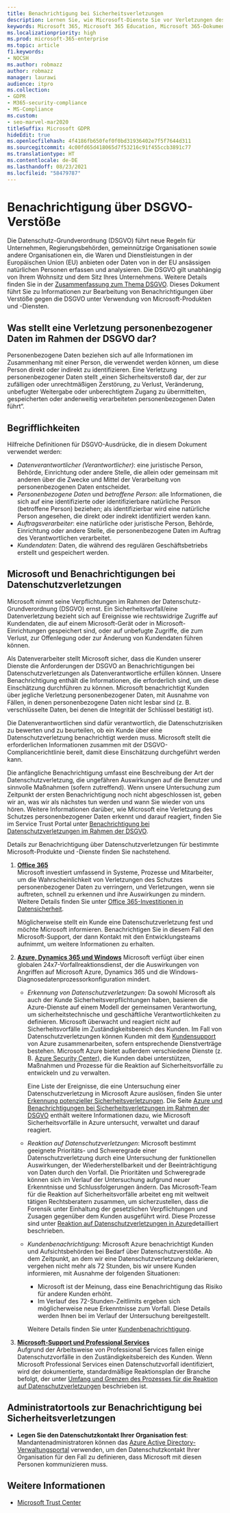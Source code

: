 ```yaml
---
title: Benachrichtigung bei Sicherheitsverletzungen
description: Lernen Sie, wie Microsoft-Dienste Sie vor Verletzungen des Schutzes personenbezogener Daten schützen und wie Microsoft reagiert und Sie benachrichtigt, wenn eine Verletzung auftritt.
keywords: Microsoft 365, Microsoft 365 Education, Microsoft 365-Dokumentation, DSGVO
ms.localizationpriority: high
ms.prod: microsoft-365-enterprise
ms.topic: article
f1.keywords:
- NOCSH
ms.author: robmazz
author: robmazz
manager: laurawi
audience: itpro
ms.collection:
- GDPR
- M365-security-compliance
- MS-Compliance
ms.custom:
- seo-marvel-mar2020
titleSuffix: Microsoft GDPR
hideEdit: true
ms.openlocfilehash: 4f4186fb650fef0f0bd31936402e7f5f7644d311
ms.sourcegitcommit: 4c00fd65d418065d7f53216c91f455ccb3891c77
ms.translationtype: HT
ms.contentlocale: de-DE
ms.lasthandoff: 08/23/2021
ms.locfileid: "58479787"
---
```

# <a name="gdpr-breach-notification"></a>Benachrichtigung über DSGVO-Verstöße

Die Datenschutz-Grundverordnung (DSGVO) führt neue Regeln für Unternehmen, Regierungsbehörden, gemeinnützige Organisationen sowie andere Organisationen ein, die Waren und Dienstleistungen in der Europäischen Union (EU) anbieten oder Daten von in der EU ansässigen natürlichen Personen erfassen und analysieren. Die DSGVO gilt unabhängig von Ihrem Wohnsitz und dem Sitz Ihres Unternehmens. Weitere Details finden Sie in der [Zusammenfassung zum Thema DSGVO](gdpr.md). Dieses Dokument führt Sie zu Informationen zur Bearbeitung von Benachrichtigungen über Verstöße gegen die DSGVO unter Verwendung von Microsoft-Produkten und -Diensten.

## <a name="what-constitute-a-breach-of-personal-data-under-the-gdpr"></a>Was stellt eine Verletzung personenbezogener Daten im Rahmen der DSGVO dar?

Personenbezogene Daten beziehen sich auf alle Informationen im Zusammenhang mit einer Person, die verwendet werden können, um diese Person direkt oder indirekt zu identifizieren. Eine Verletzung personenbezogener Daten stellt „einen Sicherheitsverstoß dar, der zur zufälligen oder unrechtmäßigen Zerstörung, zu Verlust, Veränderung, unbefugter Weitergabe oder unberechtigtem Zugang zu übermittelten, gespeicherten oder anderweitig verarbeiteten personenbezogenen Daten führt“.

## <a name="terminology"></a>Begrifflichkeiten

Hilfreiche Definitionen für DSGVO-Ausdrücke, die in diesem Dokument verwendet werden:

- *Datenverantwortlicher (Verantwortlicher)*: eine juristische Person, Behörde, Einrichtung oder andere Stelle, die allein oder gemeinsam mit anderen über die Zwecke und Mittel der Verarbeitung von personenbezogenen Daten entscheidet.  
- *Personenbezogene Daten* und *betroffene Person*: alle Informationen, die sich auf eine identifizierte oder identifizierbare natürliche Person (betroffene Person) beziehen; als identifizierbar wird eine natürliche Person angesehen, die direkt oder indirekt identifiziert werden kann.  
- *Auftragsverarbeiter*: eine natürliche oder juristische Person, Behörde, Einrichtung oder andere Stelle, die personenbezogene Daten im Auftrag des Verantwortlichen verarbeitet.  
- *Kundendaten*: Daten, die während des regulären Geschäftsbetriebs erstellt und gespeichert werden.

## <a name="microsoft-and-breach-notification"></a>Microsoft und Benachrichtigungen bei Datenschutzverletzungen

Microsoft nimmt seine Verpflichtungen im Rahmen der Datenschutz-Grundverordnung (DSGVO) ernst. Ein Sicherheitsvorfall/eine Datenverletzung bezieht sich auf Ereignisse wie rechtswidrige Zugriffe auf Kundendaten, die auf einem Microsoft-Gerät oder in Microsoft-Einrichtungen gespeichert sind, oder auf unbefugte Zugriffe, die zum Verlust, zur Offenlegung oder zur Änderung von Kundendaten führen können.

Als Datenverarbeiter stellt Microsoft sicher, dass die Kunden unserer Dienste die Anforderungen der DSGVO an Benachrichtigungen bei Datenschutzverletzungen als Datenverantwortliche erfüllen können. Unsere Benachrichtigung enthält die Informationen, die erforderlich sind, um diese Einschätzung durchführen zu können. Microsoft benachrichtigt Kunden über jegliche Verletzung personenbezogener Daten, mit Ausnahme von Fällen, in denen personenbezogene Daten nicht lesbar sind (z. B. verschlüsselte Daten, bei denen die Integrität der Schlüssel bestätigt ist).

Die Datenverantwortlichen sind dafür verantwortlich, die Datenschutzrisiken zu bewerten und zu beurteilen, ob ein Kunde über eine Datenschutzverletzung benachrichtigt werden muss. Microsoft stellt die erforderlichen Informationen zusammen mit der DSGVO-Compliancerichtlinie bereit, damit diese Einschätzung durchgeführt werden kann.

Die anfängliche Benachrichtigung umfasst eine Beschreibung der Art der Datenschutzverletzung, die ungefähren Auswirkungen auf die Benutzer und sinnvolle Maßnahmen (sofern zutreffend). Wenn unsere Untersuchung zum Zeitpunkt der ersten Benachrichtigung noch nicht abgeschlossen ist, geben wir an, was wir als nächstes tun werden und wann Sie wieder von uns hören. Weitere Informationen darüber, wie Microsoft eine Verletzung des Schutzes personenbezogener Daten erkennt und darauf reagiert, finden Sie im Service Trust Portal unter [Benachrichtigung bei Datenschutzverletzungen im Rahmen der DSGVO](https://servicetrust.microsoft.com/ViewPage/GDPRBreach).

Details zur Benachrichtigung über Datenschutzverletzungen für bestimmte Microsoft-Produkte und -Dienste finden Sie nachstehend.
  
1. **[Office 365](gdpr-breach-Office365.md)**  
    Microsoft investiert umfassend in Systeme, Prozesse und Mitarbeiter, um die Wahrscheinlichkeit von Verletzungen des Schutzes personenbezogener Daten zu verringern, und Verletzungen, wenn sie auftreten, schnell zu erkennen und ihre Auswirkungen zu mindern. Weitere Details finden Sie unter [Office 365-Investitionen in Datensicherheit](/microsoft-365/compliance/gdpr-breach-office365#office-365-investments-in-data-security).

    Möglicherweise stellt ein Kunde eine Datenschutzverletzung fest und möchte Microsoft informieren. Benachrichtigen Sie in diesem Fall den Microsoft-Support, der dann Kontakt mit den Entwicklungsteams aufnimmt, um weitere Informationen zu erhalten.

2. **[Azure, Dynamics 365 und Windows](gdpr-breach-azure-dynamics-windows.md)** Microsoft verfügt über einen globalen 24x7-Vorfallreaktionsdienst, der die Auswirkungen von Angriffen auf Microsoft Azure, Dynamics 365 und die Windows-Diagnosedatenprozessorkonfiguration mindert.

    - *Erkennung von Datenschutzverletzungen*: Da sowohl Microsoft als auch der Kunde Sicherheitsverpflichtungen haben, basieren die Azure-Dienste auf einem Modell der gemeinsamen Verantwortung, um sicherheitstechnische und geschäftliche Verantwortlichkeiten zu definieren. Microsoft überwacht und reagiert nicht auf Sicherheitsvorfälle im Zuständigkeitsbereich des Kunden. Im Fall von Datenschutzverletzungen können Kunden mit dem [Kundensupport](https://azure.microsoft.com/support/options/) von Azure zusammenarbeiten, sofern entsprechende Dienstverträge bestehen. Microsoft Azure bietet außerdem verschiedene Dienste (z. B. [Azure Security Center](https://azure.microsoft.com/services/security-center/)), die Kunden dabei unterstützen, Maßnahmen und Prozesse für die Reaktion auf Sicherheitsvorfälle zu entwickeln und zu verwalten.

        Eine Liste der Ereignisse, die eine Untersuchung einer Datenschutzverletzung in Microsoft Azure auslösen, finden Sie unter [Erkennung potenzieller Sicherheitsverletzungen](/microsoft-365/compliance/gdpr-breach-azure-dynamics-windows#detection-of-potential-breaches). Die Seite [Azure und Benachrichtigungen bei Sicherheitsverletzungen im Rahmen der DSGVO](gdpr-breach-azure-dynamics-windows.md) enthält weitere Informationen dazu, wie Microsoft Sicherheitsvorfälle in Azure untersucht, verwaltet und darauf reagiert.

    - *Reaktion auf Datenschutzverletzungen*: Microsoft bestimmt geeignete Prioritäts- und Schweregrade einer Datenschutzverletzung durch eine Untersuchung der funktionellen Auswirkungen, der Wiederherstellbarkeit und der Beeinträchtigung von Daten durch den Vorfall. Die Prioritäten und Schweregrade können sich im Verlauf der Untersuchung aufgrund neuer Erkenntnisse und Schlussfolgerungen ändern.
    Das Microsoft-Team für die Reaktion auf Sicherheitsvorfälle arbeitet eng mit weltweit tätigen Rechtsberatern zusammen, um sicherzustellen, dass die Forensik unter Einhaltung der gesetzlichen Verpflichtungen und Zusagen gegenüber dem Kunden ausgeführt wird. Diese Prozesse sind unter [Reaktion auf Datenschutzverletzungen in Azure](/microsoft-365/compliance/gdpr-breach-azure-dynamics-windows#azures-data-breach-response)detailliert beschrieben.

    - *Kundenbenachrichtigung*: Microsoft Azure benachrichtigt Kunden und Aufsichtsbehörden bei Bedarf über Datenschutzverstöße. Ab dem Zeitpunkt, an dem wir eine Datenschutzverletzung deklarieren, vergehen nicht mehr als 72 Stunden, bis wir unsere Kunden informieren, mit Ausnahme der folgenden Situationen:

        - Microsoft ist der Meinung, dass eine Benachrichtigung das Risiko für andere Kunden erhöht.
        - Im Verlauf des 72-Stunden-Zeitlimits ergeben sich möglicherweise neue Erkenntnisse zum Vorfall. Diese Details werden Ihnen bei im Verlauf der Untersuchung bereitgestellt.

        Weitere Details finden Sie unter [Kundenbenachrichtigung](/microsoft-365/compliance/gdpr-breach-azure-dynamics-windows#customer-notification).

3. **[Microsoft-Support und Professional Services](gdpr-breach-Microsoft-Support-Professional-Services.md)**  
    Aufgrund der Arbeitsweise von Professional Services fallen einige Datenschutzvorfälle in den Zuständigkeitsbereich des Kunden. Wenn Microsoft Professional Services einen Datenschutzvorfall identifiziert, wird der dokumentierte, standardmäßige Reaktionsplan der Branche befolgt, der unter [Umfang und Grenzen des Prozesses für die Reaktion auf Datenschutzverletzungen](/microsoft-365/compliance/gdpr-breach-microsoft-support-professional-services#scope--limits-of-data-protection-incident-response-process) beschrieben ist.

## <a name="breach-notification-admin-tools"></a>Administratortools zur Benachrichtigung bei Sicherheitsverletzungen

- **Legen Sie den Datenschutzkontakt Ihrer Organisation fest**: Mandantenadministratoren können das [Azure Active Directory-Verwaltungsportal](https://go.microsoft.com/fwlink/p/?linkid=2052736) verwenden, um den Datenschutzkontakt Ihrer Organisation für den Fall zu definieren, dass Microsoft mit diesen Personen kommunizieren muss.

## <a name="learn-more"></a>Weitere Informationen

- [Microsoft Trust Center](https://www.microsoft.com/trust-center/privacy/gdpr-overview)
